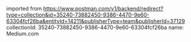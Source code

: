 imported from https://www.postman.com/v1/backend/redirect?type=collection&id=35240-73882450-9386-4470-9e60-63304fcf26ba&entityId=14211&publisherType=team&publisherId=37129
collectionId: 35240-73882450-9386-4470-9e60-63304fcf26ba
name: Medium.com